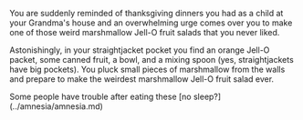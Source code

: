 You are suddenly reminded of thanksgiving dinners you had as a child at your Grandma's house and an overwhelming
urge comes over you to make one of those weird marshmallow Jell-O fruit salads that you never liked.

Astonishingly, in your straightjacket pocket you find an orange Jell-O packet, some canned fruit, a bowl, and a
mixing spoon (yes, straightjackets have big pockets). You pluck small pieces of marshmallow from the walls and
prepare to make the weirdest marshmallow Jell-O fruit salad ever.

Some people have trouble after eating these
[no sleep?] (../amnesia/amnesia.md)
